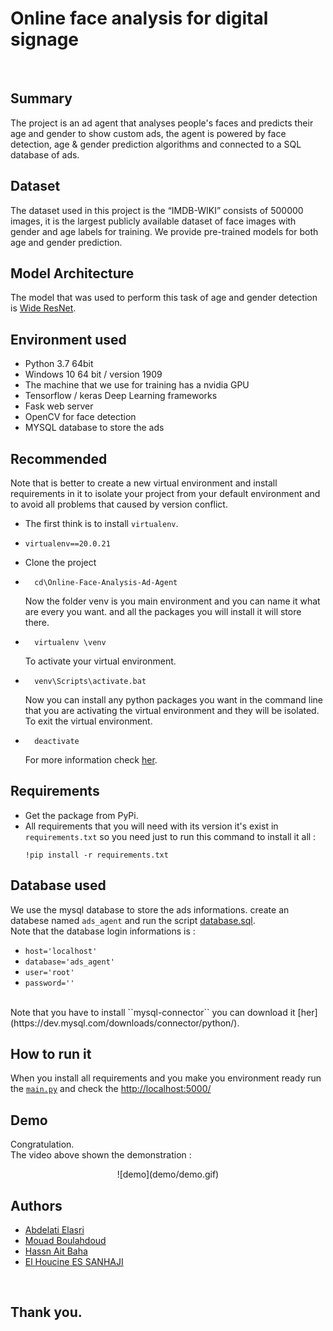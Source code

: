 # Online face analysis for digital signage

<br>

## Summary

The project is an ad agent that analyses people's faces and predicts their age and gender to show custom ads, the agent is powered by face detection, age & gender prediction algorithms and connected to a SQL database of ads.


## Dataset 
The dataset used in this project is the “IMDB-WIKI” consists of 500000 images, it is the largest publicly available dataset of face images with gender and age labels for training. We provide pre-trained models for both age and gender prediction.


## Model Architecture
The model that was used to perform this task of age and gender detection is [Wide ResNet](https://arxiv.org/abs/1605.07146).


## Environment used
- Python 3.7 64bit
- Windows 10 64 bit / version 1909
- The machine that we use for training has a nvidia GPU
- Tensorflow / keras Deep Learning frameworks 
- Fask web server
- OpenCV for face detection
- MYSQL database to store the ads


## Recommended
Note that is better to create a new virtual environment and install requirements in it to isolate your project from your default environment and to avoid all problems that caused by version conflict.
- The first think is to install ``virtualenv``.
- ``` 
  virtualenv==20.0.21
  ```
- Clone the project
- ```
    cd\Online-Face-Analysis-Ad-Agent
  ```
  Now the folder venv is you main environment and you can name it what are every you want. and all the packages you will install it will store there.
- ```
    virtualenv \venv
  ```
    To activate your virtual environment.
- ```
    venv\Scripts\activate.bat
  ```
  Now you can install any python packages you want in the command line that you are activating the virtual environment and they will be isolated.
  <br>
  To exit the virtual environment. 
- ```
    deactivate
  ```
  For more information check [her](https://www.datacamp.com/community/tutorials/virtual-environment-in-python).


## Requirements
- Get the package from PyPi.
- All requirements that you will need with its version it's exist in `requirements.txt` so you need just to run this    command to install it all :
   ```
   !pip install -r requirements.txt
   ```


## Database used
We use the mysql database to store the ads informations.
create an databese named `ads_agent` and run the script [database.sql](/database.sql).
<br>
Note that the database login informations is :
- ``host='localhost'``
- ``database='ads_agent'``
- ``user='root'``
- ``password=''``
<br>
Note that you have to install ``mysql-connector`` you can download it [her](https://dev.mysql.com/downloads/connector/python/).

## How to run it
When you install all requirements and you make you environment ready run the [``main.py``](/main.py) and check the [http://localhost:5000/](http://127.0.0.1:5000/)


## Demo
Congratulation.
<br>
The video above shown the demonstration :
<br>
<center>
    ![demo](demo/demo.gif)
</center>


## Authors
* [Abdelati Elasri](https://github.com/iElasri)
* [Mouad Boulahdoud](https://github.com/MouadBH)
* [Hassn Ait Baha](https://github.com/hassanoxd)
* [El Houcine ES SANHAJI](https://github.com/essanhaji)

<br>

## Thank you.
